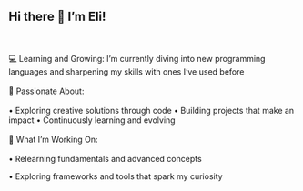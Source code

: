 ## Hi there 👋 I’m Eli!
<br></br>
💻 Learning and Growing:
I’m currently diving into new programming languages and sharpening my skills with ones I’ve used before
<br></br>
🚀 Passionate About:
<br></br>
• Exploring creative solutions through code
• Building projects that make an impact
• Continuously learning and evolving 
<br></br>
🌱 What I’m Working On:
<br></br>
• Relearning fundamentals and advanced concepts

• Exploring frameworks and tools that spark my curiosity
<br></br>

<!--
**OniceFenice/OniceFenice** is a ✨ _special_ ✨ repository because its `README.md` (this file) appears on your GitHub profile.

Here are some ideas to get you started:

- 🔭 I’m currently working on ...
- 🌱 I’m currently learning ...
- 👯 I’m looking to collaborate on ...
- 🤔 I’m looking for help with ...
- 💬 Ask me about ...
- 📫 How to reach me: ...
- 😄 Pronouns: ...
- ⚡ Fun fact: ...
-->
